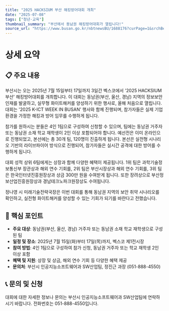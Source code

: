 ```yaml
---
title: "2025 HACKSIUM 부산 해킹방어대회 개최"
date: "2025-07-08"
tags: ["청년·교육"]
thumbnail_summary: "부산에서 동남권 해킹방어대회가 열립니다!"
source_url: "https://www.busan.go.kr/nbtnewsBU/1688176?curPage=1&srchBeginDt=&srchEndDt=&srchKey=&srchText="
---
```


# 상세 요약

## 📋 주요 내용
부산시는 오는 2025년 7월 15일부터 17일까지 3일간 벡스코에서 '2025 HACKSIUM 부산' 해킹방어대회를 개최합니다. 이 대회는 동남권(부산, 울산, 경남) 지역의 정보보안 인재를 발굴하고, 실무형 화이트해커를 양성하기 위한 행사로, 올해 처음으로 열립니다. 대회는 '2025 K-ICT WEEK IN BUSAN' 행사와 함께 진행되며, 참가자들은 실제 기업 환경을 가정한 해킹과 방어 임무를 수행하게 됩니다.

참가를 원하시는 분들은 4인 1팀으로 구성하여 신청할 수 있으며, 팀에는 동남권 거주자 또는 동남권 소재 학교 재학생이 2인 이상 포함되어야 합니다. 예선전은 이미 온라인으로 진행되었고, 본선에는 총 30개 팀, 120명이 진출하게 됩니다. 본선은 실전형 시나리오 기반의 라이브파이어 방식으로 진행되어, 참가자들은 실시간 공격에 대한 방어를 수행하게 됩니다.

대회 성적 상위 6팀에게는 상장과 함께 다양한 혜택이 제공됩니다. 1위 팀은 과학기술정보통신부 장관상과 해외 연수 기회를, 2위 팀은 부산시장상과 해외 연수 기회를, 3위 팀은 한국인터넷진흥원장상과 상금 300만 원을 수여받게 됩니다. 또한 장려상으로 부산정보산업진흥원장상과 경남테크노파크원장상도 수여됩니다.

정나영 시 미래기술전략국장은 이번 대회를 통해 동남권 지역의 보안 취약 시나리오를 확인하고, 실전형 화이트해커를 양성할 수 있는 기회가 되기를 바란다고 전했습니다.

## 🎯 핵심 포인트
- **주요 대상**: 동남권(부산, 울산, 경남) 거주자 또는 동남권 소재 학교 재학생으로 구성된 팀
- **일정 및 장소**: 2025년 7월 15일(화)부터 17일(목)까지, 벡스코 제1전시장
- **참여 방법**: 4인 1팀으로 구성하여 참가 신청, 동남권 거주자 또는 학교 재학생 2인 이상 포함
- **혜택 및 지원**: 상장 및 상금, 해외 연수 기회 등 다양한 혜택 제공
- **문의처**: 부산시 인공지능소프트웨어과 SW산업팀, 정진근 과장 (051-888-4550)

## 📞 문의 및 신청
대회에 대한 자세한 정보나 문의는 부산시 인공지능소프트웨어과 SW산업팀에 연락하시기 바랍니다. 전화번호는 051-888-4550입니다.